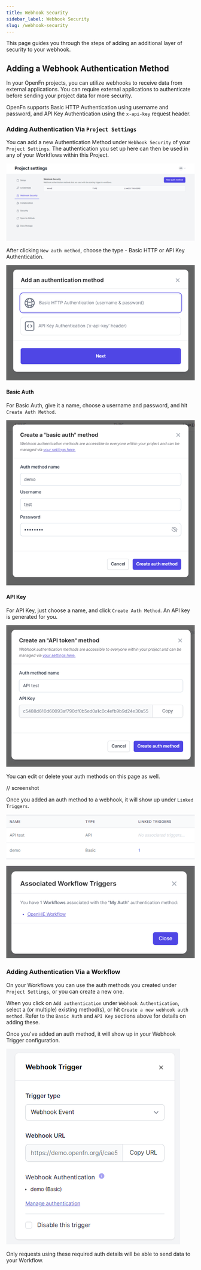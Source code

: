 ```yaml
---
title: Webhook Security
sidebar_label: Webhook Security
slug: /webhook-security
---
```


This page guides you through the steps of adding an additional layer of security
to your webhook.

## Adding a Webhook Authentication Method

In your OpenFn projects, you can utilize webhooks to receive data from external
applications. You can require external applications to authenticate before
sending your project data for more security.

OpenFn supports Basic HTTP Authentication using username and password, and API
Key Authentication using the `x-api-key` request header.

### Adding Authentication Via `Project Settings`

You can add a new Authentication Method under `Webhook Security` of your
`Project Settings`. The authentication you set up here can then be used in any
of your Workflows within this Project.

![Project Settings Webhook Security](/img/lightning_auth_project_settings.png)

After clicking `New auth method`, choose the type - Basic HTTP or API Key
Authentication.

![New Auth Method](/img/lightning_choose_auth_method.png)

#### Basic Auth

For Basic Auth, give it a name, choose a username and password, and hit
`Create Auth Method`.

![Basic Auth](/img/lightning_basic_auth.png)

#### API Key

For API Key, just choose a name, and click `Create Auth Method`. An API key is
generated for you.

![API auth](/img/lightning_api_auth.png)

You can edit or delete your auth methods on this page as well.

// screenshot

Once you added an auth method to a webhook, it will show up under
`Linked Triggers`.

![Linked Triggers](/img/lightning_linked_triggers.png)

![Linked Triggers](/img/lightning_linked_triggers2.png)

### Adding Authentication Via a Workflow

On your Workflows you can use the auth methods you created under
`Project Settings`, or you can create a new one.

When you click on `Add authentication` under `Webhook Authentication`, select a
(or multiple) existing method(s), or hit `Create a new webhook auth method`.
Refer to the `Basic Auth` and `API Key` sections above for details on adding
these.

Once you've added an auth method, it will show up in your Webhook Trigger
configuration.

![Linked Triggers](/img/lightning_workflow_trigger_added.png)

Only requests using these required auth details will be able to send data to
your Workflow.
